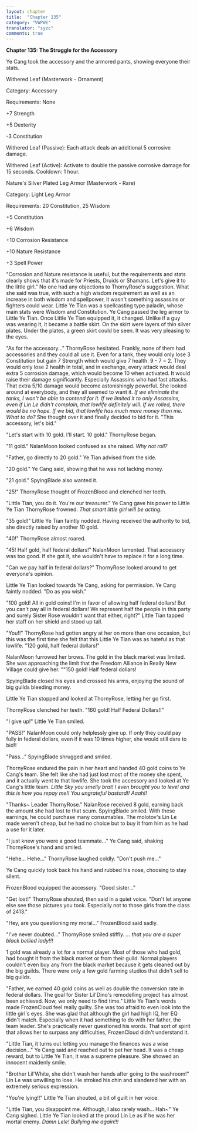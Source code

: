 ```yaml
---
layout: chapter
title:  "Chapter 135"
category: "VWPWE"
translator: "syzc"
comments: true
---
```


**Chapter 135: The Struggle for the Accessory**

Ye Cang took the accessory and the armored pants, showing everyone their stats. 

Withered Leaf (Masterwork - Ornament)

Category: Accessory

Requirements: None

+7 Strength

+5 Dexterity

-3 Constitution

Withered Leaf (Passive): Each attack deals an additional 5 corrosive damage.

Withered Leaf (Active): Activate to double the passive corrosive damage for 15 seconds. Cooldown: 1 hour.

Nature's Silver Plated Leg Armor (Masterwork - Rare)

Category: Light Leg Armor

Requirements: 20 Constitution, 25 Wisdom

+5 Constitution

+6 Wisdom

+10 Corrosion Resistance

+10 Nature Resistance

+3 Spell Power

"Corrosion and Nature resistance is useful, but the requirements and stats clearly shows that it's made for Priests, Druids or Shamans. Let's give it to the little girl." No one had any objections to ThornyRose's suggestion. What she said was true, with such a high wisdom requirement as well as an increase in both wisdom and spellpower, it wasn't something assassins or fighters could wear. Little Ye Tian was a spellcasting type paladin, whose main stats were Wisdom and Constitution. Ye Cang passed the leg armor to Little Ye Tian. Once Little Ye Tian equipped it, it changed. Unlike if a guy was wearing it, it became a battle skirt. On the skirt were layers of thin silver plates. Under the plates, a green skirt could be seen. It was very pleasing to the eyes.

"As for the accessory..." ThornyRose hesitated. Frankly, none of them had accessories and they could all use it. Even for a tank, they would only lose 3 Constitution but gain 7 Strength which would give 7 health. 9 - 7 = 2. They would only lose 2 health in total, and in exchange, every attack would deal extra 5 corrosion damage, which would become 10 when activated. It would raise their damage significantly. Especially Assassins who had fast attacks. That extra 5/10 damage would become astonishingly powerful. She looked around at everybody, and they all seemed to want it. *If we eliminate the tanks, I won't be able to contend for it. If we limited it to only Assassins, even if Lin Le didn't complain, that lowlife definitely will. If we rolled, there would be no hope. If we bid, that lowlife has much more money than me. What to do?* She thought over it and finally decided to bid for it. "This accessory, let's bid."

"Let's start with 10 gold. I'll start. 10 gold." ThornyRose began.

"11 gold." NalanMoon looked confused as she raised. *Why not roll?*

"Father, go directly to 20 gold." Ye Tian advised from the side.

"20 gold." Ye Cang said, showing that he was not lacking money.

"21 gold." SpyingBlade also wanted it.

"25!" ThornyRose thought of FrozenBlood and clenched her teeth.

"Little Tian, you do it. You're our treasurer." Ye Cang gave his power to Little Ye Tian ThornyRose frowned. *That smart little girl will be acting.*

"35 gold!" Little Ye Tian faintly nodded. Having received the authority to bid, she directly raised by another 10 gold.

"40!" ThornyRose almost roared.

"45! Half gold, half federal dollars!" NalanMoon lamented. That accessory was too good. If she got it, she wouldn't have to replace it for a long time. 

"Can we pay half in federal dollars?" ThornyRose looked around to get everyone's opinion.

Little Ye Tian looked towards Ye Cang, asking for permission. Ye Cang faintly nodded. "Do as you wish."

"100 gold! All in gold coins! I'm in favor of allowing half federal dollars! But you can't pay all in federal dollars! We represent half the people in this party and surely Sister Rose wouldn't want that either, right?" Little Tian tapped her staff on her shield and stood up tall.

"You!!" ThornyRose had gotten angry at her on more than one occasion, but this was the first time she felt that this Little Ye Tian was as hateful as that lowlife. "120 gold, half federal dollars!"

NalanMoon furrowed her brows. The gold in the black market was limited. She was approaching the limit that the Freedom Alliance in Really New Village could give her. ""150 gold! Half federal dollars!

SpyingBlade closed his eyes and crossed his arms, enjoying the sound of big guilds bleeding money.

Little Ye Tian stopped and looked at ThornyRose, letting her go first.

ThornyRose clenched her teeth. "160 gold! Half Federal Dollars!!"

"I give up!" Little Ye Tian smiled.

"PASS!" NalanMoon could only helplessly give up. If only they could pay fully in federal dollars, even if it was 10 times higher, she would still dare to bid!!

"Pass..." SpyingBlade shrugged and smiled.

ThornyRose endured the pain in her heart and handed 40 gold coins to Ye Cang's team. She felt like she had just lost most of the money she spent, and it actually went to that lowlife. She took the accessory and looked at Ye Cang's little team. *Little Sky you smelly brat! I even brought you to level and this is how you repay me!! You ungrateful bastard!! Aaah!!*  

"Thanks~ Leader ThornyRose." NalanRose received 8 gold, earning back the amount she had lost to that scum. SpyingBlade smiled. With these earnings, he could purchase many consumables. The molotov's Lin Le made weren't cheap, but he had no choice but to buy it from him as he had a use for it later.

"I just knew you were a good teammate..." Ye Cang said, shaking ThornyRose's hand and smiled.

"Hehe... Hehe..." ThornyRose laughed coldly. "Don't push me..."

Ye Cang quickly took back his hand and rubbed his nose, choosing to stay silent.

FrozenBlood equipped the accessory. "Good sister..."

"Get lost!" ThornyRose shouted, then said in a quiet voice. "Don't let anyone else see those pictures you took. Especially not to those girls from the class of 2413."

"Hey, are you questioning my moral..." FrozenBlood said sadly.

"I've never doubted..." ThornyRose smiled stiffly. *... that you are a super black bellied lady!!!*

1 gold was already a lot for a normal player. Most of those who had gold, had bought it from the black market or from their guild. Normal players couldn't even buy any from the black market because it gets cleaned out by the big guilds. There were only a few gold farming studios that didn't sell to big guilds.

"Father, we earned 40 gold coins as well as double the conversion rate in federal dollars. The goal for Sister Lil'Dino's remodelling project has almost been achieved. Now, we only need to find time." Little Ye Tian's words made FrozenCloud feel really guilty. She was too afraid to even look into the little girl's eyes. She was glad that although the girl had high IQ, her EQ didn't match. Especially when it had something to do with her father, the team leader. She's practically never questioned his words. That sort of spirit that allows her to surpass any difficulties, FrozenCloud didn't understand it.

"Little Tian, it turns out letting you manage the finances was a wise decision..." Ye Cang said and reached out to pet her head. It was a cheap reward, but to Little Ye Tian, it was a supreme pleasure. She showed an innocent maidenly smile.

"Brother Lil'White, she didn't wash her hands after going to the washroom!" Lin Le was unwilling to lose. He stroked his chin and slandered her with an extremely serious expression.

"You're lying!!" Little Ye Tian shouted, a bit of guilt in her voice.

"Little Tian, you disappoint me. Although, I also rarely wash... Hah~" Ye Cang sighed. Little Ye Tian looked at the proud Lin Le as if he was her mortal enemy. *Damn Lele! Bullying me again!!!*
